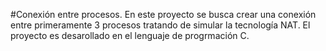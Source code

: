 #<span style="color:#blue;">Conexión entre procesos.</span>
En este proyecto se busca crear una conexión entre primeramente 3 procesos tratando de simular la tecnología NAT. El proyecto es desarollado en el lenguaje de progrmación C. 




